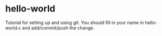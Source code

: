 # hello-world
Tutorial for setting up and using git. You should fill in your name in hello-world.c and add/commit/push the change.